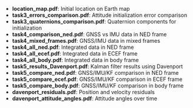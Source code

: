 - **location_map.pdf**: Initial location on Earth map
- **task3_errors_comparison.pdf**: Attitude initialization error comparison
- **task3_quaternions_comparison.pdf**: Quaternion components for initialization
- **task4_comparison_ned.pdf**: GNSS vs IMU data in NED frame
- **task4_mixed_frames.pdf**: GNSS/IMU data in mixed frames
- **task4_all_ned.pdf**: Integrated data in NED frame
- **task4_all_ecef.pdf**: Integrated data in ECEF frame
- **task4_all_body.pdf**: Integrated data in body frame
- **task5_results_Davenport.pdf**: Kalman filter results using Davenport
- **task5_compare_ned.pdf**: GNSS/IMU/KF comparison in NED frame
- **task5_compare_ecef.pdf**: GNSS/IMU/KF comparison in ECEF frame
- **task5_compare_body.pdf**: GNSS/IMU/KF comparison in body frame
- **davenport_residuals.pdf**: Position and velocity residuals
- **davenport_attitude_angles.pdf**: Attitude angles over time
